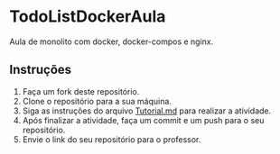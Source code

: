 # TodoListDockerAula

Aula de monolito com docker, docker-compos e nginx.

## Instruções

1. Faça um fork deste repositório.
2. Clone o repositório para a sua máquina.
3. Siga as instruções do arquivo [Tutorial.md](Tutorial.md) para realizar a atividade.
4. Após finalizar a atividade, faça um commit e um push para o seu repositório.
5. Envie o link do seu repositório para o professor.

